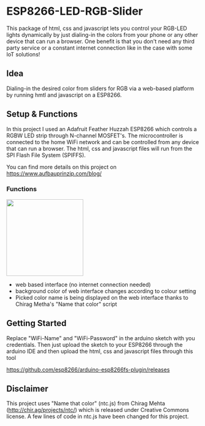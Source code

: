 # ESP8266-LED-RGB-Slider

This package of html, css and javascript lets you control your RGB-LED lights dynamically by just dialing-in the colors from your phone
or any other device that can run a browser. One benefit is that you don't need any third party service or a constant internet connection
like in the case with some IoT solutions! 

## Idea

Dialing-in the desired color from sliders for RGB via a web-based platform by running hmtl and javascript on a ESP8266.

## Setup & Functions

In this project I used an Adafruit Feather Huzzah ESP8266 which controls a RGBW LED strip through N-channel MOSFET's. The microcontroller is connected to the home WiFi network and can be controlled from any device that can run a browser. The html, css and javascript files will run from the SPI Flash File System (SPIFFS).

You can find more details on this project on https://www.aufbauprinzip.com/blog/

### Functions

<img src="images/demos.gif" width="200">

* web based interface (no internet connection needed) 
* background color of web interface changes according to colour setting
* Picked color name is being displayed on the web interface thanks to Chirag Metha's "Name that color" script

## Getting Started

Replace "WiFi-Name" and "WiFi-Password" in the arduino sketch with you credentials. Then just upload the sketch to your ESP8266 through the arduino IDE and then upload the html, css and javascript files through this tool

https://github.com/esp8266/arduino-esp8266fs-plugin/releases

## Disclaimer

This project uses "Name that color" (ntc.js) from Chirag Mehta (http://chir.ag/projects/ntc/) which is released under Creative Commons license. A few lines of code in ntc.js have been changed for this project. 


